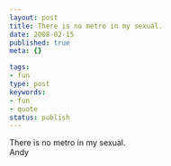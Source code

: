 ```yaml
---
layout: post
title: There is no metro in my sexual.
date: 2008-02-15
published: true
meta: {}

tags:
- fun
type: post
keywords:
- fun
- quote
status: publish
---
```

There is no metro in my sexual.<br />Andy
